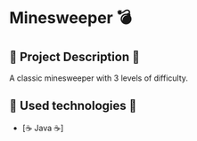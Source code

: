# Minesweeper 💣
## :pencil: Project Description :pencil:
A classic minesweeper with 3 levels of difficulty.
## :hammer: Used technologies :hammer:
*   [☕ Java ☕]
